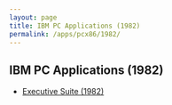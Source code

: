 ```yaml
---
layout: page
title: IBM PC Applications (1982)
permalink: /apps/pcx86/1982/
---
```


IBM PC Applications (1982)
---

* [Executive Suite (1982)](esuite/)
